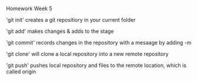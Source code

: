Homework Week 5

'git init' creates a git repositiory in your current folder

'git add' makes changes & adds to the stage 

'git commit' records changes in the repository with a mesaage by adding -m

'git clone' will clone a local repository into a new remote repository

'git push' pushes local repository and files to the remote location, which is called origin